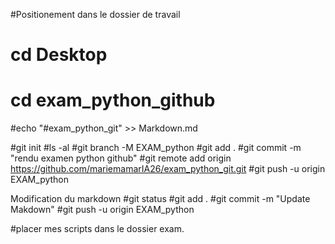 #Positionement dans le dossier de travail
# cd Desktop 
# cd exam_python_github

#echo "#exam_python_git" >> Markdown.md

#git init
#ls -al
#git branch -M EXAM_python
#git add .
#git commit -m "rendu examen python github"
#git remote add origin https://github.com/mariemamarIA26/exam_python_git.git
#git push -u origin EXAM_python 



Modification du markdown 
#git status
#git add .
#git commit -m "Update Makdown"
#git push -u origin EXAM_python


#placer mes scripts dans le dossier exam.
#